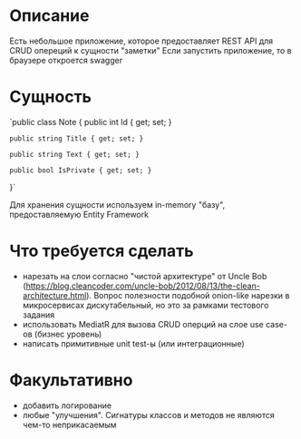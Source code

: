 # Описание

Есть небольшое приложение, которое предоставляет REST API для CRUD опереций к сущности "заметки"
Если запустить приложение, то в браузере откроется swagger

# Сущность

`public class Note
{
    public int Id { get; set; }

    public string Title { get; set; }

    public string Text { get; set; }

    public bool IsPrivate { get; set; }
}`

Для хранения сущности используем in-memory "базу", предоставляемую Entity Framework

# Что требуется сделать
- нарезать на слои согласно "чистой архитектуре" от Uncle Bob (https://blog.cleancoder.com/uncle-bob/2012/08/13/the-clean-architecture.html). Вопрос полезности подобной onion-like нарезки в микросервисах дискутабельный, но это за рамками тестового задания
- использовать MediatR для вызова CRUD оперций на слое use case-ов (бизнес уровень)
- написать примитивные unit test-ы (или интеграционные)


# Факультативно
- добавить логирование
- любые "улучшения". Сигнатуры классов и методов не являются чем-то неприкасаемым
